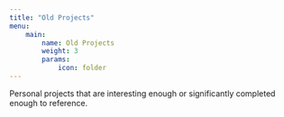 ```yaml
---
title: "Old Projects"
menu: 
    main: 
        name: Old Projects
        weight: 3
        params: 
            icon: folder
---
```


Personal projects that are interesting enough or significantly completed enough 
to reference. 
